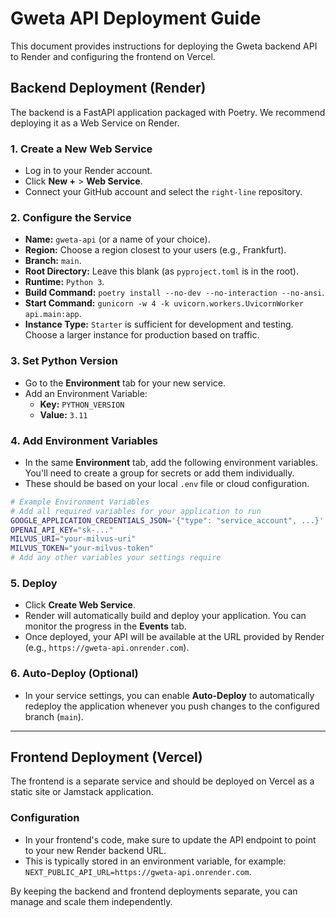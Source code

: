 # Gweta API Deployment Guide

This document provides instructions for deploying the Gweta backend API to Render and configuring the frontend on Vercel.

## Backend Deployment (Render)

The backend is a FastAPI application packaged with Poetry. We recommend deploying it as a Web Service on Render.

### 1. Create a New Web Service

- Log in to your Render account.
- Click **New +** > **Web Service**.
- Connect your GitHub account and select the `right-line` repository.

### 2. Configure the Service

- **Name:** `gweta-api` (or a name of your choice).
- **Region:** Choose a region closest to your users (e.g., Frankfurt).
- **Branch:** `main`.
- **Root Directory:** Leave this blank (as `pyproject.toml` is in the root).
- **Runtime:** `Python 3`.
- **Build Command:** `poetry install --no-dev --no-interaction --no-ansi`.
- **Start Command:** `gunicorn -w 4 -k uvicorn.workers.UvicornWorker api.main:app`.
- **Instance Type:** `Starter` is sufficient for development and testing. Choose a larger instance for production based on traffic.

### 3. Set Python Version

- Go to the **Environment** tab for your new service.
- Add an Environment Variable:
  - **Key:** `PYTHON_VERSION`
  - **Value:** `3.11`

### 4. Add Environment Variables

- In the same **Environment** tab, add the following environment variables. You'll need to create a group for secrets or add them individually.
- These should be based on your local `.env` file or cloud configuration.

```sh
# Example Environment Variables
# Add all required variables for your application to run
GOOGLE_APPLICATION_CREDENTIALS_JSON='{"type": "service_account", ...}'
OPENAI_API_KEY="sk-..."
MILVUS_URI="your-milvus-uri"
MILVUS_TOKEN="your-milvus-token"
# Add any other variables your settings require
```

### 5. Deploy

- Click **Create Web Service**.
- Render will automatically build and deploy your application. You can monitor the progress in the **Events** tab.
- Once deployed, your API will be available at the URL provided by Render (e.g., `https://gweta-api.onrender.com`).

### 6. Auto-Deploy (Optional)

- In your service settings, you can enable **Auto-Deploy** to automatically redeploy the application whenever you push changes to the configured branch (`main`).

---

## Frontend Deployment (Vercel)

The frontend is a separate service and should be deployed on Vercel as a static site or Jamstack application.

### Configuration

- In your frontend's code, make sure to update the API endpoint to point to your new Render backend URL.
- This is typically stored in an environment variable, for example: `NEXT_PUBLIC_API_URL=https://gweta-api.onrender.com`.

By keeping the backend and frontend deployments separate, you can manage and scale them independently.
